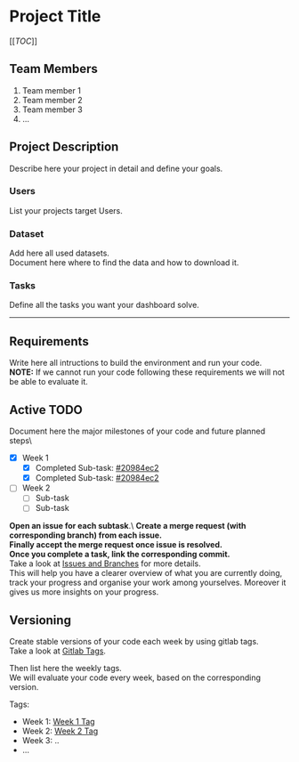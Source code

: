 # Project Title

[[_TOC_]]

## Team Members
1. Team member 1
2. Team member 2
3. Team member 3
4. ...

## Project Description 
Describe here your project in detail and define your goals.

### Users
List your projects target Users.

### Dataset
Add here all used datasets.\
Document here where to find the data and how to download it. 

### Tasks
Define all the tasks you want your dashboard solve.

- - -

## Requirements
Write here all intructions to build the environment and run your code.\
**NOTE:** If we cannot run your code following these requirements we will not be able to evaluate it.

## Active TODO 
Document here the major milestones of your code and future planned steps\
- [x] Week 1
  - [x] Completed Sub-task: [#20984ec2](https://gitlab.ethz.ch/iml-course/scaffolding-templates/dummy-fullstack/dummy-fullstack2/-/commit/20984ec2197fa8dcdc50f19723e5aa234b9588a3)
  - [x] Completed Sub-task: [#20984ec2](https://gitlab.ethz.ch/iml-course/scaffolding-templates/dummy-fullstack/dummy-fullstack2/-/commit/20984ec2197fa8dcdc50f19723e5aa234b9588a3)

- [ ] Week 2
  - [ ] Sub-task 
  - [ ] Sub-task 

**Open an issue for each subtask**.\ 
**Create a merge request (with corresponding branch) from each issue.**\
**Finally accept the merge request once issue is resolved.** \
**Once you complete a task, link the corresponding commit.** \
Take a look at [Issues and Branches](https://www.youtube.com/watch?v=DSuSBuVYpys) for more details. \
This will help you have a clearer overview of what you are currently doing, track your progress and organise your work among yourselves. Moreover it gives us more insights on your progress.  

## Versioning
Create stable versions of your code each week by using gitlab tags.\
Take a look at [Gitlab Tags](https://docs.gitlab.com/ee/topics/git/tags.html).

Then list here the weekly tags. \
We will evaluate your code every week, based on the corresponding version.

Tags:
- Week 1: [Week 1 Tag](https://gitlab.ethz.ch/iml-course/scaffolding-templates/dummy-fullstack/dummy-fullstack2/-/tags/stable-readme)
- Week 2: [Week 2 Tag](https://gitlab.ethz.ch/iml-course/scaffolding-templates/dummy-fullstack/dummy-fullstack2/-/tags/stable-readme)
- Week 3: ..
- ...


